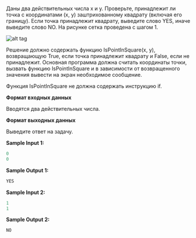 Даны два действительных числа x и y. Проверьте, принадлежит ли точка с координатами (x, y) заштрихованному квадрату (включая его границу). Если точка принадлежит квадрату, выведите слово YES, иначе выведите слово NO. На рисунке сетка проведена с шагом 1.

![alt tag](https://github.com/Xelerezex/learning-space/tree/learning-space/stepik-courses/stepik-introduction-to-programming-c%2B%2B/1.9.functions-and-recursion/Source/task_4.png)

Решение должно содержать функцию IsPointInSquare(x, y), возвращающую True, если точка принадлежит квадрату и False, если не принадлежит. Основная программа должна считать координаты точки, вызвать функцию IsPointInSquare и в зависимости от возвращенного значения вывести на экран необходимое сообщение.

Функция IsPointInSquare не должна содержать инструкцию if.

**Формат входных данных**

Вводятся два действительных числа.

**Формат выходных данных**

Выведите ответ на задачу.

**Sample Input 1:**

```cpp
0
0
```


**Sample Output 1:**

```cpp
YES
```


**Sample Input 2:**

```cpp
1
1
```

**Sample Output 2:**

```cpp
NO
```




